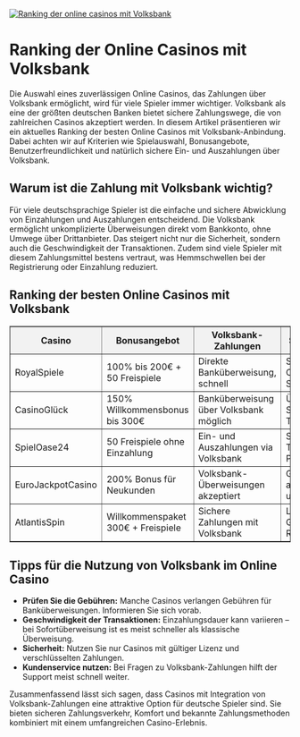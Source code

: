 [![Ranking der online casinos mit Volksbank](https://123-caf.pages.dev/gitsignup.png)](https://vrmoo.ru/Bt82HjjY)

<h1>Ranking der Online Casinos mit Volksbank</h1> <p>Die Auswahl eines zuverlässigen Online Casinos, das Zahlungen über Volksbank ermöglicht, wird für viele Spieler immer wichtiger. Volksbank als eine der größten deutschen Banken bietet sichere Zahlungswege, die von zahlreichen Casinos akzeptiert werden. In diesem Artikel präsentieren wir ein aktuelles Ranking der besten Online Casinos mit Volksbank-Anbindung. Dabei achten wir auf Kriterien wie Spielauswahl, Bonusangebote, Benutzerfreundlichkeit und natürlich sichere Ein- und Auszahlungen über Volksbank.</p>  <h2>Warum ist die Zahlung mit Volksbank wichtig?</h2> <p>Für viele deutschsprachige Spieler ist die einfache und sichere Abwicklung von Einzahlungen und Auszahlungen entscheidend. Die Volksbank ermöglicht unkomplizierte Überweisungen direkt vom Bankkonto, ohne Umwege über Drittanbieter. Das steigert nicht nur die Sicherheit, sondern auch die Geschwindigkeit der Transaktionen. Zudem sind viele Spieler mit diesem Zahlungsmittel bestens vertraut, was Hemmschwellen bei der Registrierung oder Einzahlung reduziert.</p>  <h2>Ranking der besten Online Casinos mit Volksbank</h2> <table border="1" cellpadding="8" cellspacing="0" style="border-collapse: collapse; width:100%;">   <thead>     <tr style="background-color: #f2f2f2;">       <th>Casino</th>       <th>Bonusangebot</th>       <th>Volksbank-Zahlungen</th>       <th>Spielauswahl</th>       <th>Benutzerfreundlichkeit</th>     </tr>   </thead>   <tbody>     <tr>       <td>RoyalSpiele</td>       <td>100% bis 200€ + 50 Freispiele</td>       <td>Direkte Banküberweisung, schnell</td>       <td>Slots, Live Casino, Sportwetten</td>       <td>Sehr intuitiv, mobile App</td>     </tr>     <tr>       <td>CasinoGlück</td>       <td>150% Willkommensbonus bis 300€</td>       <td>Banküberweisung über Volksbank möglich</td>       <td>Über 1000 Spiele von Top-Anbietern</td>       <td>Modernes Design, schnelle Ladezeiten</td>     </tr>     <tr>       <td>SpielOase24</td>       <td>50 Freispiele ohne Einzahlung</td>       <td>Ein- und Auszahlungen via Volksbank</td>       <td>Slotmaschinen, Tischspiele, Poker</td>       <td>Benutzerfreundlich, Support 24/7</td>     </tr>     <tr>       <td>EuroJackpotCasino</td>       <td>200% Bonus für Neukunden</td>       <td>Volksbank-Überweisungen akzeptiert</td>       <td>Große Auswahl an Jackpots und Slots</td>       <td>Tablet- und mobil-optimiert</td>     </tr>     <tr>       <td>AtlantisSpin</td>       <td>Willkommenspaket 300€ + Freispiele</td>       <td>Sichere Zahlungen mit Volksbank</td>       <td>Live Dealer Games, Slots, Rubbellose</td>       <td>Einfache Navigation, schneller Support</td>     </tr>   </tbody> </table>  <h2>Tipps für die Nutzung von Volksbank im Online Casino</h2> <ul>   <li><strong>Prüfen Sie die Gebühren:</strong> Manche Casinos verlangen Gebühren für Banküberweisungen. Informieren Sie sich vorab.</li>   <li><strong>Geschwindigkeit der Transaktionen:</strong> Einzahlungsdauer kann variieren – bei Sofortüberweisung ist es meist schneller als klassische Überweisung.</li>   <li><strong>Sicherheit:</strong> Nutzen Sie nur Casinos mit gültiger Lizenz und verschlüsselten Zahlungen.</li>   <li><strong>Kundenservice nutzen:</strong> Bei Fragen zu Volksbank-Zahlungen hilft der Support meist schnell weiter.</li> </ul>  <p>Zusammenfassend lässt sich sagen, dass Casinos mit Integration von Volksbank-Zahlungen eine attraktive Option für deutsche Spieler sind. Sie bieten sicheren Zahlungsverkehr, Komfort und bekannte Zahlungsmethoden kombiniert mit einem umfangreichen Casino-Erlebnis.</p>
